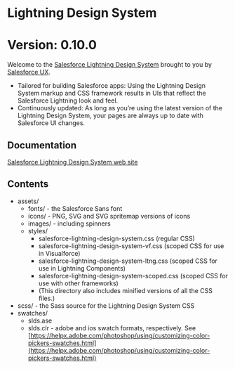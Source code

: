 # Lightning Design System 
# Version: 0.10.0 

Welcome to the [Salesforce Lightning Design System](https://www.lightningdesignsystem.com) brought to you by [Salesforce UX](https://twitter.com/salesforceux).

* Tailored for building Salesforce apps: Using the Lightning Design System markup and CSS framework results in UIs that reflect the Salesforce Lightning look and feel.
* Continuously updated: As long as you’re using the latest version of the Lightning Design System, your pages are always up to date with Salesforce UI changes.

## Documentation

[Salesforce Lightning Design System web site](https://www.lightningdesignsystem.com)

## Contents

* assets/
  - fonts/ - the Salesforce Sans font
  - icons/ - PNG, SVG and SVG spritemap versions of icons
  - images/ - including spinners
  - styles/
    - salesforce-lightning-design-system.css (regular CSS)
    - salesforce-lightning-design-system-vf.css (scoped CSS for use in Visualforce)
    - salesforce-lightning-design-system-ltng.css (scoped CSS for use in Lightning Components)
    - salesforce-lightning-design-system-scoped.css (scoped CSS for use with other frameworks)
    - (This directory also includes minified versions of all the CSS files.)
* scss/ - the Sass source for the Lightning Design System CSS
* swatches/
  - slds.ase
  - slds.clr - adobe and ios swatch formats, respectively. See [https://helpx.adobe.com/photoshop/using/customizing-color-pickers-swatches.html](https://helpx.adobe.com/photoshop/using/customizing-color-pickers-swatches.html)


